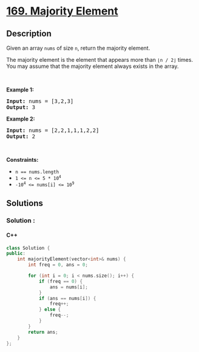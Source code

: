 # [169. Majority Element](https://leetcode.com/problems/majority-element/description/)

## Description

<!-- description:start -->

<p>Given an array <code>nums</code> of size <code>n</code>, return the majority element.</p>


<p>The majority element is the element that appears more than <code>⌊n / 2⌋</code> times. You may assume that the majority element always exists in the array.</p>

<p>&nbsp;</p>
<p><strong class="example">Example 1:</strong></p>

<pre>
<strong>Input:</strong> nums = [3,2,3]
<strong>Output:</strong> 3
</pre>

<p><strong class="example">Example 2:</strong></p>

<pre>
<strong>Input:</strong> nums = [2,2,1,1,1,2,2]
<strong>Output:</strong> 2
</pre>

<p>&nbsp;</p>
<p><strong>Constraints:</strong></p>

<ul>
  <li><code>n == nums.length</code></li>
	<li><code>1 &lt;= n &lt;= 5 * 10<sup>4</sup></code></li>
	<li><code>-10<sup>4</sup> &lt;= nums[i] &lt;= 10<sup>9</sup></code></li>
</ul>

<!-- description:end -->

## Solutions

<!-- solution:start -->

### Solution :

#### C++

```cpp
class Solution {
public:
    int majorityElement(vector<int>& nums) {
        int freq = 0, ans = 0;

        for (int i = 0; i < nums.size(); i++) {
            if (freq == 0) {
                ans = nums[i];
            }
            if (ans == nums[i]) {
                freq++;
            } else {
                freq--;
            }
        }
        return ans;
    }
};
```

<!-- tabs:end -->

<!-- solution:end -->

<!-- problem:end -->
